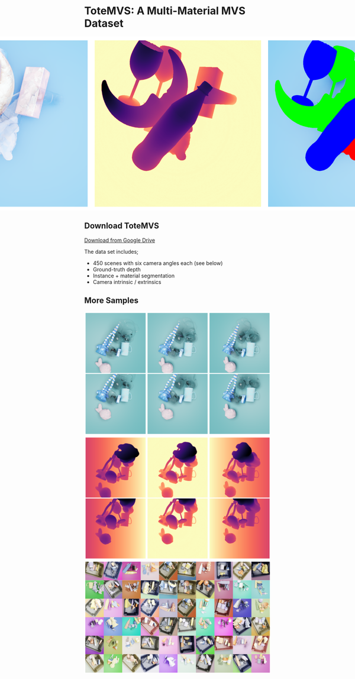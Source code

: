 # ToteMVS: A Multi-Material MVS Dataset

<div style="display: flex; justify-content: center;">
  <img src="assets/color.png" alt="Image 1">
  <img src="assets/depth.png" alt="Image 2">
    <img src="assets/seg.png" alt="Image 2">
</div>

## Download ToteMVS
[Download from Google Drive](www.test.nl)

The data set includes;
- 450 scenes with six camera angles each (see below)
- Ground-truth depth
- Instance + material segmentation
- Camera intrinsic / extrinsics

## More Samples
![](assets/angles.png)
![](assets/angles_depth.png)
![](assets/samplepng.png)